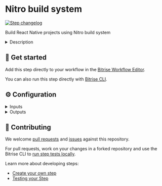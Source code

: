 # Nitro build system

[![Step changelog](https://shields.io/github/v/release/underscopeio/bitrise-step-nitro?include_prereleases&label=changelog&color=blueviolet)](https://github.com/underscopeio/bitrise-step-nitro/releases)

Build React Native projects using Nitro build system


<details>
<summary>Description</summary>

This step allows you to easily run the Nitro builder by providing input parameters in a friendly way.

</details>

## 🧩 Get started

Add this step directly to your workflow in the [Bitrise Workflow Editor](https://devcenter.bitrise.io/steps-and-workflows/steps-and-workflows-index/).

You can also run this step directly with [Bitrise CLI](https://github.com/bitrise-io/bitrise).

## ⚙️ Configuration

<details>
<summary>Inputs</summary>

| Key | Description | Flags | Default |
| --- | --- | --- | --- |
| `platform` | The target platform you want to build. | required | `ios` |
| `debug` | Enable verbose logs | required | `no` |
| `project_id` | A string to indetify the project | required | `$BITRISE_APP_URL` |
| `build_id` | A string to indetify the build number | required | `$BITRISE_BUILD_SLUG` |
| `root_directory` | The directory within your project, in which your code is located. Leave this field empty if your code is not located in a subdirectory. |  | `$NITRO_ROOT_DIRECTORY` |
| `entry_file` | The entry file for bundle generation |  | `$ENTRY_FILE` |
| `custom_ssh_key_url` | If provided will add a new key to the ssh agent. |  |  |
| `disable_cache` | When setting this option to `yes` build cache optimizations won't be performed. |  | `no` |
| `app_label` | The application label displayed in the mobile app. Defaults to the name field of the `package.json` file. |  |  |
| `cache_provider` | Choose the provider where cache artifacts will be persisted: - `fs`: File system. - `s3`: Amazon - Simple Storage Service. - `azure`: Microsoft - Azure Blob Storage. |  | `s3` |
| `exclude_modified_files` | If you modify or delete files right after cloning your repository those changes won't impact on your build. |  | `no` |
| `env_var_lookup_keys` | A list of env variable keys to lookup in order to determine whether the build should be cached or not. |  |  |
| `cache_env_var_lookup_keys` | A list of env variable keys to lookup in order to determine whether the build should be cached or not. |  |  |
| `cache_file_lookup_paths` | A list of paths (relative to the root of the repo or absolute) to lookup in order to determine whether the build should be cached or not. |  |  |
| `experimental_metro_cache_enabled` | When enabling this the build will try to take advantage of the React Native Metro cache. |  |  |
| `android_flavor` | Flavor |  |  |
| `android_app_identifier` | App identifier |  |  |
| `android_keystore_url` | Keystore url |  | `$BITRISEIO_ANDROID_KEYSTORE_URL` |
| `android_keystore_password` | Keystore password | sensitive | `$BITRISEIO_ANDROID_KEYSTORE_PASSWORD` |
| `android_keystore_key_alias` | Keystore alias |  | `$BITRISEIO_ANDROID_KEYSTORE_ALIAS` |
| `android_keystore_key_password` | Keystore key password | sensitive | `$BITRISEIO_ANDROID_KEYSTORE_PRIVATE_KEY_PASSWORD` |
| `ios_scheme` | The name of the ios scheme |  |  |
| `ios_certificate_url` | Certificate url |  |  |
| `ios_certificate_passphrase` | Certificate passphrase | sensitive |  |
| `ios_codesigning_identity` | Codesigning identity |  |  |
| `ios_provisioning_profile_urls` | A string containing a '\|' separated values where provisioning profiles are located e.g. url1\|url2\|url3 |  |  |
| `ios_provisioning_profile_url_map` | A JSON value to define the define the provisioning profile url mapping:  `{"identifier": "https://ios-provisioning-profile-url-1", "identifier2": "https://ios-provisioning-profile-url-2"}`  |  |  |
| `ios_provisioning_profile_specifier` | Not required if `Provisioning profile url map` is provided.  |  |  |
| `ios_xcconfig_path` | The path relative to project root directory where the custom `.xcconfig` file is located |  |  |
| `ios_team_id` | Specify the Team ID you want to use for the Apple Developer Portal |  |  |
| `aws_s3_access_key_id` | Access Key Id |  | `$NITRO_AWS_ACCESS_KEY_ID` |
| `aws_s3_secret_access_key` | Secret Access Key |  | `$NITRO_AWS_SECRET_ACCESS_KEY` |
| `aws_s3_region` | AWS Region |  | `$NITRO_AWS_S3_REGION` |
| `aws_s3_bucket` | Bucket name |  | `$NITRO_AWS_S3_BUCKET` |
| `nitro_bin_file_path` | Nitro binary location (by default it downloads the binary matching with the step version) |  |  |
</details>

<details>
<summary>Outputs</summary>

| Environment Variable | Description |
| --- | --- |
| `NITRO_LOGS_PATH` | The full path to access the build log. |
| `NITRO_DEPLOY_PATH` | The full path to access the build artifacts. |
</details>

## 🙋 Contributing

We welcome [pull requests](https://github.com/underscopeio/bitrise-step-nitro/pulls) and [issues](https://github.com/underscopeio/bitrise-step-nitro/issues) against this repository.

For pull requests, work on your changes in a forked repository and use the Bitrise CLI to [run step tests locally](https://devcenter.bitrise.io/bitrise-cli/run-your-first-build/).

Learn more about developing steps:

- [Create your own step](https://devcenter.bitrise.io/contributors/create-your-own-step/)
- [Testing your Step](https://devcenter.bitrise.io/contributors/testing-and-versioning-your-steps/)

